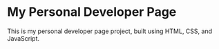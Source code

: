 # My Personal Developer Page
This is my personal developer page project, built using HTML, CSS, and JavaScript.
